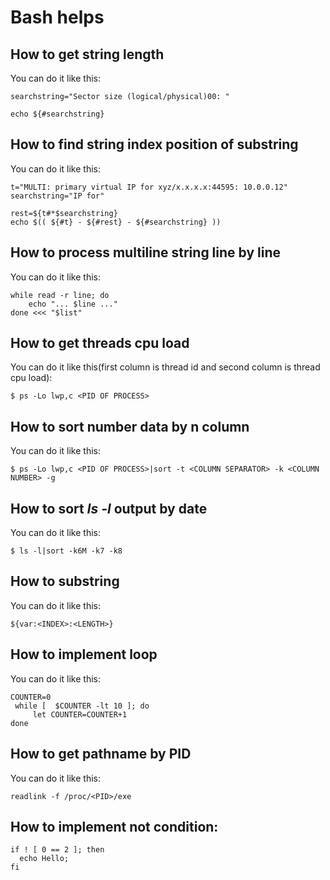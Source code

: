 # Bash helps
## How to get string length
You can do it like this:
```
searchstring="Sector size (logical/physical)00: "

echo ${#searchstring}
```

## How to find string index position of substring
You can do it like this:
```
t="MULTI: primary virtual IP for xyz/x.x.x.x:44595: 10.0.0.12"
searchstring="IP for"

rest=${t#*$searchstring}
echo $(( ${#t} - ${#rest} - ${#searchstring} ))
```

## How to process multiline string line by line
You can do it like this:
```
while read -r line; do
    echo "... $line ..."
done <<< "$list"
```

## How to get threads cpu load
You can do it like this(first column is thread id and second column is thread cpu load):
```
$ ps -Lo lwp,c <PID OF PROCESS>
```

## How to sort number data by n column
You can do it like this:
```
$ ps -Lo lwp,c <PID OF PROCESS>|sort -t <COLUMN SEPARATOR> -k <COLUMN NUMBER> -g
```

## How to sort *ls -l* output by date
You can do it like this:
```
$ ls -l|sort -k6M -k7 -k8
```

## How to substring
You can do it like this:
```
${var:<INDEX>:<LENGTH>}
```

## How to implement loop
You can do it like this:
```
COUNTER=0
 while [  $COUNTER -lt 10 ]; do
     let COUNTER=COUNTER+1 
done
```

## How to get pathname by PID
You can do it like this:
```
readlink -f /proc/<PID>/exe
```

## How to implement not condition:
```
if ! [ 0 == 2 ]; then
  echo Hello;
fi
```
